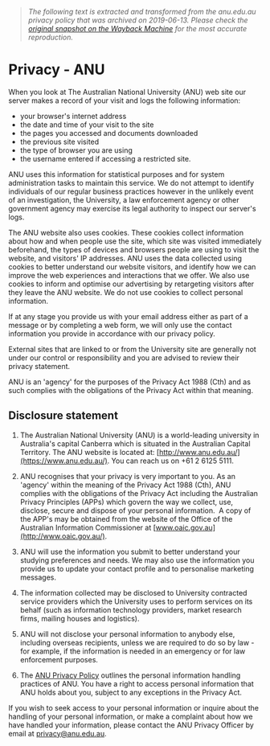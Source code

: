 > *The following text is extracted and transformed from the anu.edu.au privacy policy that was archived on 2019-06-13. Please check the [original snapshot on the Wayback Machine](https://web.archive.org/web/20190613190744id_/http%3A//www.anu.edu.au/privacy) for the most accurate reproduction.*

# Privacy - ANU

When you look at The Australian National University (ANU) web site our server makes a record of your visit and logs the following information:

  * your browser's internet address
  * the date and time of your visit to the site
  * the pages you accessed and documents downloaded
  * the previous site visited
  * the type of browser you are using
  * the username entered if accessing a restricted site.



ANU uses this information for statistical purposes and for system administration tasks to maintain this service. We do not attempt to identify individuals of our regular business practices however in the unlikely event of an investigation, the University, a law enforcement agency or other government agency may exercise its legal authority to inspect our server's logs.

The ANU website also uses cookies. These cookies collect information about how and when people use the site, which site was visited immediately beforehand, the types of devices and browsers people are using to visit the website, and visitors' IP addresses. ANU uses the data collected using cookies to better understand our website visitors, and identify how we can improve the web experiences and interactions that we offer. We also use cookies to inform and optimise our advertising by retargeting visitors after they leave the ANU website. We do not use cookies to collect personal information.

If at any stage you provide us with your email address either as part of a message or by completing a web form, we will only use the contact information you provide in accordance with our privacy policy.

External sites that are linked to or from the University site are generally not under our control or responsibility and you are advised to review their privacy statement.

ANU is an 'agency' for the purposes of the Privacy Act 1988 (Cth) and as such complies with the obligations of the Privacy Act within that meaning.

## Disclosure statement

  1. The Australian National University (ANU) is a world-leading university in Australia's capital Canberra which is situated in the Australian Capital Territory. The ANU website is located at: [http://www.anu.edu.au/](https://www.anu.edu.au/). You can reach us on +61 2 6125 5111.

  2. ANU recognises that your privacy is very important to you. As an 'agency' within the meaning of the Privacy Act 1988 (Cth), ANU complies with the obligations of the Privacy Act including the Australian Privacy Principles (APPs) which govern the way we collect, use, disclose, secure and dispose of your personal information.  A copy of the APP's may be obtained from the website of the Office of the Australian Information Commissioner at [www.oaic.gov.au](http://www.oaic.gov.au/).

  3. ANU will use the information you submit to better understand your studying preferences and needs. We may also use the information you provide us to update your contact profile and to personalise marketing messages.

  4. The information collected may be disclosed to University contracted service providers which the University uses to perform services on its behalf (such as information technology providers, market research firms, mailing houses and logistics).

  5. ANU will not disclose your personal information to anybody else, including overseas recipients, unless we are required to do so by law - for example, if the information is needed in an emergency or for law enforcement purposes.

  6. The [ANU Privacy Policy](https://policies.anu.edu.au/ppl/document/ANUP_010007) outlines the personal information handling practices of ANU. You have a right to access personal information that ANU holds about you, subject to any exceptions in the Privacy Act.




If you wish to seek access to your personal information or inquire about the handling of your personal information, or make a complaint about how we have handled your information, please contact the ANU Privacy Officer by email at [privacy@anu.edu.au](mailto:privacy@anu.edu.au).
